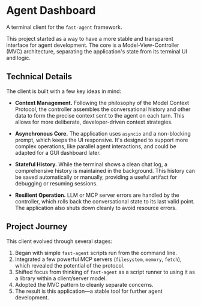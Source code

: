 # Agent Dashboard

A terminal client for the `fast-agent` framework.

This project started as a way to have a more stable and transparent interface for agent development. The core is a Model-View-Controller (MVC) architecture, separating the application's state from its terminal UI and logic.

## Technical Details

The client is built with a few key ideas in mind:

*   **Context Management.** Following the philosophy of the Model Context Protocol, the controller assembles the conversational history and other data to form the precise context sent to the agent on each turn. This allows for more deliberate, developer-driven context strategies.

*   **Asynchronous Core.** The application uses `asyncio` and a non-blocking prompt, which keeps the UI responsive. It's designed to support more complex operations, like parallel agent interactions, and could be adapted for a GUI dashboard later.

*   **Stateful History.** While the terminal shows a clean chat log, a comprehensive history is maintained in the background. This history can be saved automatically or manually, providing a useful artifact for debugging or resuming sessions.

*   **Resilient Operation.** LLM or MCP server errors are handled by the controller, which rolls back the conversational state to its last valid point. The application also shuts down cleanly to avoid resource errors.

## Project Journey

This client evolved through several stages:

1.  Began with simple `fast-agent` scripts run from the command line.
2.  Integrated a few powerful MCP servers (`filesystem`, `memory`, `fetch`), which revealed the potential of the protocol.
3.  Shifted focus from thinking of `fast-agent` as a script runner to using it as a library within a client/server model.
4.  Adopted the MVC pattern to cleanly separate concerns.
5.  The result is this application—a stable tool for further agent development.

